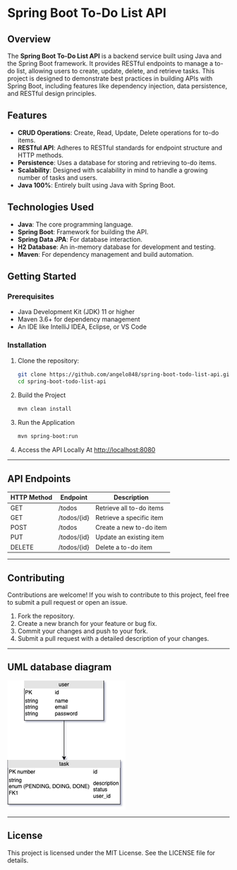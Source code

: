 # Spring Boot To-Do List API

## Overview

The **Spring Boot To-Do List API** is a backend service built using Java and the Spring Boot framework. It provides RESTful endpoints to manage a to-do list, allowing users to create, update, delete, and retrieve tasks. This project is designed to demonstrate best practices in building APIs with Spring Boot, including features like dependency injection, data persistence, and RESTful design principles.

## Features

- **CRUD Operations**: Create, Read, Update, Delete operations for to-do items.
- **RESTful API**: Adheres to RESTful standards for endpoint structure and HTTP methods.
- **Persistence**: Uses a database for storing and retrieving to-do items.
- **Scalability**: Designed with scalability in mind to handle a growing number of tasks and users.
- **Java 100%**: Entirely built using Java with Spring Boot.

## Technologies Used

- **Java**: The core programming language.
- **Spring Boot**: Framework for building the API.
- **Spring Data JPA**: For database interaction.
- **H2 Database**: An in-memory database for development and testing.
- **Maven**: For dependency management and build automation.

## Getting Started

### Prerequisites

- Java Development Kit (JDK) 11 or higher
- Maven 3.6+ for dependency management
- An IDE like IntelliJ IDEA, Eclipse, or VS Code

### Installation

1. Clone the repository:
   ```bash
   git clone https://github.com/angelo848/spring-boot-todo-list-api.git
   cd spring-boot-todo-list-api
   ```

2. Build the Project
   ```bash
   mvn clean install
   ```

3. Run the Application
   ```bash
   mvn spring-boot:run
   ```

4. Access the API Locally At
[http://localhost:8080](http://localhost:8080)

---

## API Endpoints

| HTTP Method | Endpoint         | Description                |
|-------------|------------------|----------------------------|
| GET         | /todos           | Retrieve all to-do items   |
| GET         | /todos/{id}      | Retrieve a specific item   |
| POST        | /todos           | Create a new to-do item    |
| PUT         | /todos/{id}      | Update an existing item    |
| DELETE      | /todos/{id}      | Delete a to-do item        |

---

## Contributing

Contributions are welcome! If you wish to contribute to this project, feel free to submit a pull request or open an issue.

1. Fork the repository.
2. Create a new branch for your feature or bug fix.
3. Commit your changes and push to your fork.
4. Submit a pull request with a detailed description of your changes.

---

## UML database diagram
![img.png](img.png)

---

## License

This project is licensed under the MIT License. See the LICENSE file for details.
